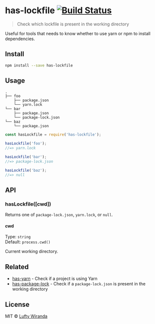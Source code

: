 # has-lockfile [![Build Status](https://img.shields.io/travis/luftywiranda13/has-lockfile/master.svg?style=flat-square)](https://travis-ci.org/luftywiranda13/has-lockfile)

> Check which lockfile is present in the working directory

Useful for tools that needs to know whether to use yarn or npm to install dependencies.

## Install

```sh
npm install --save has-lockfile
```


## Usage

```
.
├── foo
    ├── package.json
    └── yarn.lock
└── bar
    ├── package.json
    └── package-lock.json
└── baz
    └── package.json
```

```js
const hasLockfile = require('has-lockfile');

hasLockfile('foo');
//=> yarn.lock

hasLockfile('bar');
//=> package-lock.json

hasLockfile('baz');
//=> null
```


## API

### hasLockfile([cwd])

Returns one of `package-lock.json`, `yarn.lock`, or `null`.

#### cwd

Type: `string`<br>
Default: `process.cwd()`

Current working directory.

## Related

- [has-yarn](https://github.com/sindresorhus/has-yarn) - Check if a project is using Yarn
- [has-package-lock](https://github.com/luftywiranda13/has-package-lock) - Check if a `package-lock.json` is present in the working directory

## License

MIT © [Lufty Wiranda](https://instagram.com/luftywiranda13)
